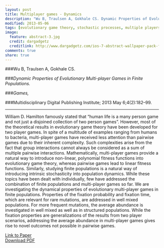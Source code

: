 ```yaml
---
layout: post
title: Multiplayer games - Dynamics
description: "Wu B, Traulsen A, Gokhale CS. Dynamic Properties of Evolutionary Multi-player Games in Finite Populations. Games. Multidisciplinary Digital Publishing Institute; 2013 May 6;4(2):182–99."
modified: 2013-05-06
tags: [evolutionary game theory, stochastic processes, multiple players]
image:
  feature: abstract-3.jpg
  credit: dargadgetz
  creditlink: http://www.dargadgetz.com/ios-7-abstract-wallpaper-pack-for-iphone-5-and-ipod-touch-retina/
comments: true
share: true
---
```


###Wu B, Traulsen A, Gokhale CS. 

###*Dynamic Properties of Evolutionary Multi-player Games in Finite Populations.*

###*Games,*

###Multidisciplinary Digital Publishing Institute; 2013 May 6;4(2):182–99.

***

William D. Hamilton famously stated that “human life is a many person game and not just a disjoined collection of two person games”. However, most of the theoretical results in evolutionary game theory have been developed for two player games. In spite of a multitude of examples ranging from humans to bacteria, multi-player games have received less attention than pairwise games due to their inherent complexity. Such complexities arise from the fact that group interactions cannot always be considered as a sum of multiple pairwise interactions. Mathematically, multi-player games provide a natural way to introduce non-linear, polynomial fitness functions into evolutionary game theory, whereas pairwise games lead to linear fitness functions. Similarly, studying finite populations is a natural way of introducing intrinsic stochasticity into population dynamics. While these topics have been dealt with individually, few have addressed the combination of finite populations and multi-player games so far. We are investigating the dynamical properties of evolutionary multi-player games in finite populations. Properties of the fixation probability and fixation time, which are relevant for rare mutations, are addressed in well mixed populations. For more frequent mutations, the average abundance is investigated in well mixed as well as in structured populations. While the fixation properties are generalizations of the results from two player scenarios, addressing the average abundance in multi-player games gives rise to novel outcomes not possible in pairwise games.

<div markdown="0"><a href="http://www.mdpi.com/2073-4336/4/2/182" class="btn btn-success">Link to Paper</a></div>

<div markdown="0"><a href="http://www.mdpi.com/2073-4336/4/2/182/pdf" class="btn btn-info">Download PDF</a></div>